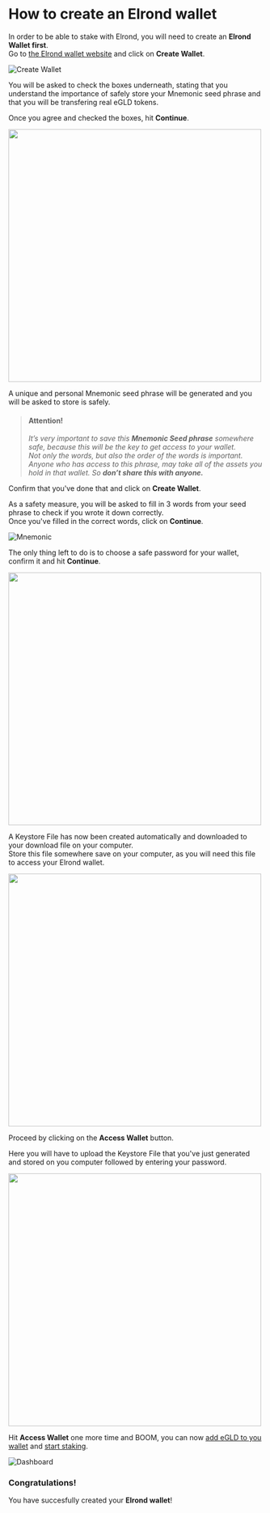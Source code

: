 # How to create an Elrond wallet

In order to be able to stake with Elrond, you will need to create an **Elrond Wallet first**. <br>
Go to [the Elrond wallet website](https://wallet.elrond.com/) and click on **Create Wallet**.

![Create Wallet](https://user-images.githubusercontent.com/95366163/146779127-9f825473-3696-4620-8d6b-276fe2592017.png)

You will be asked to check the boxes underneath, stating that you understand the importance of safely store your Mnemonic seed phrase and that you will be transfering real eGLD tokens. <br>

Once you agree and checked the boxes, hit **Continue**.

<img width="500" src="https://user-images.githubusercontent.com/95366163/146780305-06ff212a-423e-4ac8-8301-bf426585a101.png">

A unique and personal Mnemonic seed phrase will be generated and you will be asked to store is safely.

  > #### Attention!
  > _It’s very important to save this **Mnemonic Seed phrase** somewhere safe, because this will be the key to get access to your wallet. <br>
  > Not only the words, but also the order of the words is important. Anyone who has access to this phrase, may take all of the assets you hold in that wallet. So **don’t share this with anyone.**_ <br>

Confirm that you've done that and click on **Create Wallet**. <br>

As a safety measure, you will be asked to fill in 3 words from your seed phrase to check if you wrote it down correctly. <br>
Once you've filled in the correct words, click on **Continue**.

![Mnemonic](https://user-images.githubusercontent.com/95366163/146782062-25d4baea-274f-4c6b-86b7-f5ea51b1c638.png)

The only thing left to do is to choose a safe password for your wallet, confirm it and hit **Continue**.

<img width="500" src="https://user-images.githubusercontent.com/95366163/146783008-ddc28841-26cc-4268-a013-d74bfa94eb9b.png">

A Keystore File has now been created automatically and downloaded to your download file on your computer. <br>
Store this file somewhere save on your computer, as you will need this file to access your Elrond wallet.

<img width="500" src="https://user-images.githubusercontent.com/95366163/146783895-12363610-6cad-414b-86a5-9ba71bd8842f.png">

Proceed by clicking on the **Access Wallet** button. <br>

Here you will have to upload the Keystore File that you've just generated and stored on you computer followed by entering your password.

<img width="500" src="https://user-images.githubusercontent.com/95366163/146783831-b2bd137f-90cb-4999-87a1-d2456d339388.png">

Hit **Access Wallet** one more time and BOOM, you can now [add eGLD to you wallet](How_to_get_eGLD_tokens.md) and [start staking](How_to_stake_eGLD_with_Elrond.md).

![Dashboard](https://user-images.githubusercontent.com/95366163/146786617-2ab0e1c1-5c88-4866-8719-ab3ab838e04c.png)


### Congratulations!

You have succesfully created your **Elrond wallet**!

